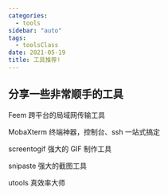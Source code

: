 ```yaml
---
categories:
  - tools
sidebar: "auto"
tags:
  - toolsClass
date: 2021-05-19
title: 工具推荐!
---
```


## 分享一些非常顺手的工具

Feem
跨平台的局域网传输工具

MobaXterm
终端神器，控制台、ssh 一站式搞定

screentogif
强大的 GIF 制作工具

snipaste
强大的截图工具

utools
真效率大师
